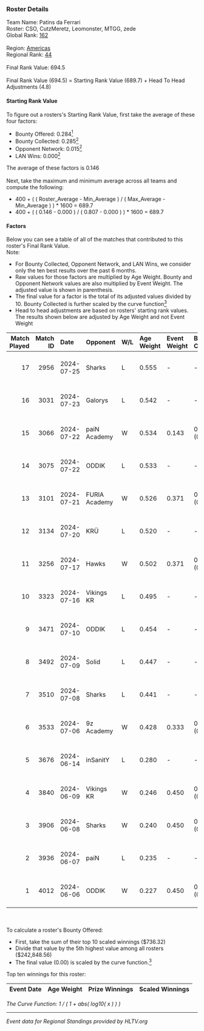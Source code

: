 ### Roster Details<br />
Team Name: Patins da Ferrari<br />
Roster: CSO, CutzMeretz, Leomonster, MTGG, zede<br />
Global Rank: [162](../../standings_global_2024_10_30.md)<br />
<br />
Region: [Americas]( ../../standings_americas_2024_10_30.md)<br />
Regional Rank: [44]( ../../standings_americas_2024_10_30.md)<br />
<br />
Final Rank Value:  694.5<br />
<br />
Final Rank Value (694.5) = Starting Rank Value (689.7) + Head To Head Adjustments (4.8)<br />

#### Starting Rank Value<br />
To figure out a rosters's Starting Rank Value, first take the average of these four factors:<br />
- Bounty Offered: 0.284[<sup>1</sup>](#table2)
- Bounty Collected: 0.285[<sup>2</sup>](#table1)
- Opponent Network: 0.015[<sup>2</sup>](#table1)
- LAN Wins: 0.000[<sup>2</sup>](#table1)

The average of these factors is 0.146<br />
<br />
Next, take the maximum and minimum average across all teams and compute the following:<br />
- 400 + ( ( Roster_Average - Min_Average ) / ( Max_Average - Min_Average ) ) * 1600 = 689.7
- 400 + ( ( 0.146 - 0.000 ) / ( 0.807 - 0.000 ) ) * 1600 = 689.7


#### Factors<br />
Below you can see a table of all of the matches that contributed to this roster's Final Rank Value.<br />
Note:<br />

- For Bounty Collected, Opponent Network, and LAN Wins, we consider only the ten best results over the past 6 months.
- Raw values for those factors are multiplied by Age Weight. Bounty and Opponent Network values are also multiplied by Event Weight. The adjusted value is shown in parenthesis.
- The final value for a factor is the total of its adjusted values divided by 10. Bounty Collected is further scaled by the curve function[<sup>3</sup>](#curveFunction)
- Head to head adjustments are based on rosters' starting rank values. The results shown below are adjusted by Age Weight and not Event Weight
<span id="table1"></span><br />


| Match Played | Match ID | Date       | Opponent      | W/L | Age Weight | Event Weight | Bounty Collected | Opponent Network | LAN Wins  | H2H Adj. | Roster                                  |
| -: | -: | :- | :- | :- | :- | :- | :- | :- | :- | -: | :- |
|           17 |     2956 | 2024-07-25 | Sharks        | L   | 0.555      | -            | -                | -                | -         |    -1.70 | CSO, CutzMeretz, Leomonster, MTGG, zede |
|           16 |     3031 | 2024-07-23 | Galorys       | L   | 0.542      | -            | -                | -                | -         |    -6.63 | CSO, CutzMeretz, Leomonster, MTGG, zede |
|           15 |     3066 | 2024-07-22 | paiN Academy  | W   | 0.534      | 0.143        | 0.000 (0.000)    | 0.034 (0.003)    | 0 (0.000) |     2.62 | CSO, CutzMeretz, Leomonster, MTGG, zede |
|           14 |     3075 | 2024-07-22 | ODDIK         | L   | 0.533      | -            | -                | -                | -         |    -1.39 | CSO, CutzMeretz, Leomonster, MTGG, zede |
|           13 |     3101 | 2024-07-21 | FURIA Academy | W   | 0.526      | 0.371        | 0.000 (0.000)    | 0.036 (0.007)    | 0 (0.000) |     4.29 | CSO, CutzMeretz, Leomonster, MTGG, zede |
|           12 |     3134 | 2024-07-20 | KRÜ           | L   | 0.520      | -            | -                | -                | -         |    -5.17 | CSO, CutzMeretz, Leomonster, MTGG, zede |
|           11 |     3256 | 2024-07-17 | Hawks         | W   | 0.502      | 0.371        | 0.007 (0.001)    | 0.023 (0.004)    | 0 (0.000) |     7.75 | CSO, CutzMeretz, Leomonster, MTGG, zede |
|           10 |     3323 | 2024-07-16 | Vikings KR    | L   | 0.495      | -            | -                | -                | -         |    -7.14 | CSO, CutzMeretz, Leomonster, MTGG, zede |
|            9 |     3471 | 2024-07-10 | ODDIK         | L   | 0.454      | -            | -                | -                | -         |    -1.24 | bsd, CSO, CutzMeretz, Leomonster, zede  |
|            8 |     3492 | 2024-07-09 | Solid         | L   | 0.447      | -            | -                | -                | -         |    -4.20 | bsd, CSO, CutzMeretz, Leomonster, zede  |
|            7 |     3510 | 2024-07-08 | Sharks        | L   | 0.441      | -            | -                | -                | -         |    -1.19 | bsd, CSO, CutzMeretz, Leomonster, zede  |
|            6 |     3533 | 2024-07-06 | 9z Academy    | W   | 0.428      | 0.333        | 0.000 (0.000)    | 0.029 (0.004)    | 0 (0.000) |     3.18 | bsd, CSO, CutzMeretz, Leomonster, zede  |
|            5 |     3676 | 2024-06-14 | inSanitY      | L   | 0.280      | -            | -                | -                | -         |    -1.97 | CutzMeretz, desh, Leomonster, roz, zede |
|            4 |     3840 | 2024-06-09 | Vikings KR    | W   | 0.246      | 0.450        | 0.003 (0.000)    | 0.249 (0.028)    | 0 (0.000) |     4.04 | CutzMeretz, desh, Leomonster, roz, zede |
|            3 |     3906 | 2024-06-08 | Sharks        | W   | 0.240      | 0.450        | 0.095 (0.010)    | 0.457 (0.049)    | 0 (0.000) |     7.04 | CutzMeretz, desh, Leomonster, roz, zede |
|            2 |     3936 | 2024-06-07 | paiN          | L   | 0.235      | -            | -                | -                | -         |    -0.04 | CutzMeretz, desh, Leomonster, roz, zede |
|            1 |     4012 | 2024-06-06 | ODDIK         | W   | 0.227      | 0.450        | 0.185 (0.019)    | 0.557 (0.057)    | 0 (0.000) |     6.59 | CutzMeretz, desh, Leomonster, roz, zede |

<br />
<span id="table2"></span><br />
To calculate a roster's Bounty Offered:<br />

- First, take the sum of their top 10 scaled winnings ($736.32)
- Divide that value by the 5th highest value among all rosters ($242,848.56)
- The final value (0.00) is scaled by the curve function.[<sup>3</sup>](#curveFunction)

Top ten winnings for this roster:<br />

| Event Date | Age Weight | Prize Winnings | Scaled Winnings |
| :- | -: | :- | :- |


<span id="curveFunction"></span>_The Curve Function: 1 / ( 1 + abs( log10( x ) ) )_<br />

---
_Event data for Regional Standings provided by HLTV.org_<br />
